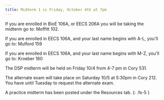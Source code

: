 ```yaml
---
title: Midterm 1 is Friday, October 4th at 7pm
---
```


If you are enrolled in BioE 106A, or EECS 206A you will be taking the midterm go to: Moffitt 102.

If you are enrolled in EECS 106A, and your last name begins with A-L, you'll go to: Mulford 159

If you are enrolled in EECS 106A, and your last name begins with M-Z, you'll go to: Kroeber 160

The DSP midterm will be held on Friday 10/4 from 4-7 pm in Cory 531.

The alternate exam will take place on Saturday 10/5 at 5:30pm in Cory 212. You have until Tuesday to request the alternate exam.

A practice midterm has been posted under the Resources tab.
{: .fs-5 }
